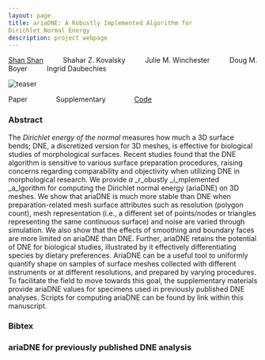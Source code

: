 ```yaml
---
layout: page
title: ariaDNE: A Robustly Implemented Algorithm for
Dirichlet Normal Energy
description: project webpage
--- 
```


[Shan Shan](https://sshanshans.github.io) &emsp; &emsp; Shahar Z. Kovalsky &emsp; &emsp; Julie M. Winchester &emsp; &emsp; Doug M. Boyer &emsp; &emsp; Ingrid Daubechies

![teaser](./ARIADNE/images/teaser.jpg?raw=true)

Paper &emsp; &emsp; &emsp;  Supplementary &emsp; &emsp; &emsp; [Code](https://github.com/sshanshans/ariaDNE)

### Abstract
The *Dirichlet energy of the normal* measures how much a 3D surface bends; DNE, a discretized version for 3D meshes, is effective for biological studies of morphological surfaces. Recent studies found that the DNE algorithm is sensitive to various surface preparation procedures, raising concerns regarding comparability and objectivity when utilizing DNE in morphological research. We provide _a_ _r_obustly _i_mplemented _a_lgorithm for computing the Dirichlet normal energy (ariaDNE) on 3D meshes. We show that ariaDNE is much more stable than DNE when preparation-related mesh surface attributes such as resolution (polygon count), mesh representation (i.e., a different set of points/nodes or triangles representing the same continuous surface) and noise are varied through simulation. We also show that the effects of smoothing and boundary faces are more limited on ariaDNE than DNE. Further, ariaDNE retains the potential of DNE for biological studies, illustrated by it effectively differentiating species by dietary preferences. AriaDNE can be a useful tool to uniformly quantify shape on samples of surface meshes collected with different instruments or at different resolutions, and prepared by varying procedures. To facilitate the field to move towards this goal, the supplementary materials provide ariaDNE values for specimens used in previously published DNE analyses. Scripts for computing ariaDNE can be found by link within this manuscript.

### Bibtex

### ariaDNE for previously published DNE analysis
